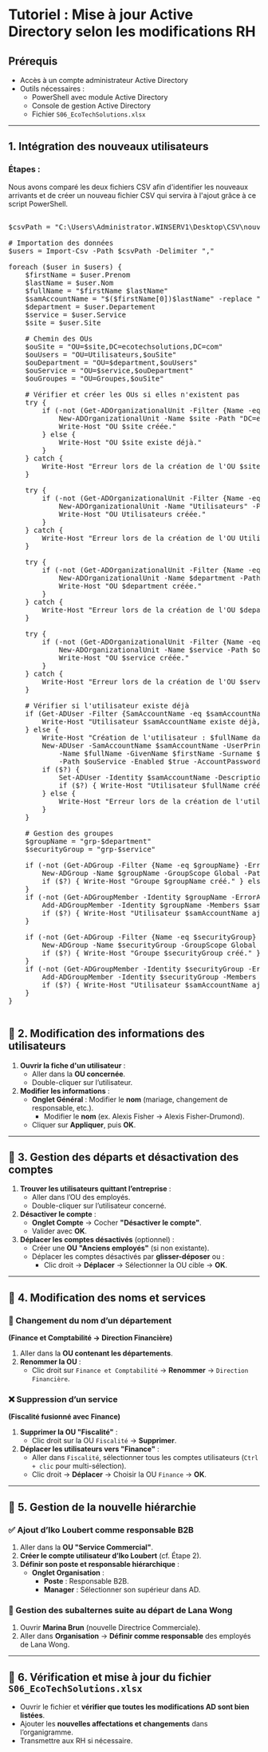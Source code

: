 
# Tutoriel : Mise à jour Active Directory selon les modifications RH

## Prérequis
- Accès à un compte administrateur Active Directory
- Outils nécessaires :
  - PowerShell avec module Active Directory
  - Console de gestion Active Directory
  - Fichier `S06_EcoTechSolutions.xlsx`

---

## 1. Intégration des nouveaux utilisateurs
### Étapes :
Nous avons comparé les deux fichiers CSV afin d'identifier les nouveaux arrivants et de créer un nouveau fichier CSV qui servira à l'ajout grâce à ce script PowerShell.

<pre> 
$csvPath = "C:\Users\Administrator.WINSERV1\Desktop\CSV\nouveaux_utilisateurs_s06.csv"

# Importation des données
$users = Import-Csv -Path $csvPath -Delimiter ","

foreach ($user in $users) {
    $firstName = $user.Prenom
    $lastName = $user.Nom
    $fullName = "$firstName $lastName"
    $samAccountName = "$($firstName[0])$lastName" -replace "[^a-zA-Z0-9]", ""
    $department = $user.Departement
    $service = $user.Service
    $site = $user.Site

    # Chemin des OUs
    $ouSite = "OU=$site,DC=ecotechsolutions,DC=com"
    $ouUsers = "OU=Utilisateurs,$ouSite"
    $ouDepartment = "OU=$department,$ouUsers"
    $ouService = "OU=$service,$ouDepartment"
    $ouGroupes = "OU=Groupes,$ouSite"

    # Vérifier et créer les OUs si elles n'existent pas
    try {
        if (-not (Get-ADOrganizationalUnit -Filter {Name -eq $site} -ErrorAction Stop)) {
            New-ADOrganizationalUnit -Name $site -Path "DC=ecotechsolutions,DC=com" -ErrorAction Stop
            Write-Host "OU $site créée."
        } else {
            Write-Host "OU $site existe déjà."
        }
    } catch {
        Write-Host "Erreur lors de la création de l'OU $site : $_"
    }
   
    try {
        if (-not (Get-ADOrganizationalUnit -Filter {Name -eq "Utilisateurs" -and DistinguishedName -like "*$ouSite"} -ErrorAction Stop)) {
            New-ADOrganizationalUnit -Name "Utilisateurs" -Path $ouSite -ErrorAction Stop
            Write-Host "OU Utilisateurs créée."
        }
    } catch {
        Write-Host "Erreur lors de la création de l'OU Utilisateurs : $_"
    }
   
    try {
        if (-not (Get-ADOrganizationalUnit -Filter {Name -eq $department -and DistinguishedName -like "*$ouUsers"} -ErrorAction Stop)) {
            New-ADOrganizationalUnit -Name $department -Path $ouUsers -ErrorAction Stop
            Write-Host "OU $department créée."
        }
    } catch {
        Write-Host "Erreur lors de la création de l'OU $department : $_"
    }
   
    try {
        if (-not (Get-ADOrganizationalUnit -Filter {Name -eq $service -and DistinguishedName -like "*$ouDepartment"} -ErrorAction Stop)) {
            New-ADOrganizationalUnit -Name $service -Path $ouDepartment -ErrorAction Stop
            Write-Host "OU $service créée."
        }
    } catch {
        Write-Host "Erreur lors de la création de l'OU $service : $_"
    }

    # Vérifier si l'utilisateur existe déjà
    if (Get-ADUser -Filter {SamAccountName -eq $samAccountName} -SearchBase $ouService -ErrorAction SilentlyContinue) {
        Write-Host "Utilisateur $samAccountName existe déjà, passage..."
    } else {
        Write-Host "Création de l'utilisateur : $fullName dans l'OU $ouService"
        New-ADUser -SamAccountName $samAccountName -UserPrincipalName "$samAccountName@ecotechsolutions.com" `
            -Name $fullName -GivenName $firstName -Surname $lastName -Department $department `
            -Path $ouService -Enabled $true -AccountPassword (ConvertTo-SecureString "Azerty1*" -AsPlainText -Force) -ErrorAction SilentlyContinue
        if ($?) {
            Set-ADUser -Identity $samAccountName -Description $user.fonction -ErrorAction SilentlyContinue
            if ($?) { Write-Host "Utilisateur $fullName créé avec succès." } else { Write-Host "Erreur lors de la mise à jour de l'utilisateur $fullName." }
        } else {
            Write-Host "Erreur lors de la création de l'utilisateur $fullName."
        }
    }

    # Gestion des groupes
    $groupName = "grp-$department"
    $securityGroup = "grp-$service"

    if (-not (Get-ADGroup -Filter {Name -eq $groupName} -ErrorAction SilentlyContinue)) {
        New-ADGroup -Name $groupName -GroupScope Global -Path $ouGroupes -ErrorAction SilentlyContinue
        if ($?) { Write-Host "Groupe $groupName créé." } else { Write-Host "Erreur lors de la création du groupe $groupName." }
    }
    if (-not (Get-ADGroupMember -Identity $groupName -ErrorAction SilentlyContinue | Where-Object { $_.SamAccountName -eq $samAccountName })) {
        Add-ADGroupMember -Identity $groupName -Members $samAccountName -ErrorAction SilentlyContinue
        if ($?) { Write-Host "Utilisateur $samAccountName ajouté au groupe $groupName." } else { Write-Host "Erreur lors de l'ajout de $samAccountName au groupe $groupName." }
    }

    if (-not (Get-ADGroup -Filter {Name -eq $securityGroup} -ErrorAction SilentlyContinue)) {
        New-ADGroup -Name $securityGroup -GroupScope Global -Path $ouGroupes -ErrorAction SilentlyContinue
        if ($?) { Write-Host "Groupe $securityGroup créé." } else { Write-Host "Erreur lors de la création du groupe $securityGroup." }
    }
    if (-not (Get-ADGroupMember -Identity $securityGroup -ErrorAction SilentlyContinue | Where-Object { $_.SamAccountName -eq $samAccountName })) {
        Add-ADGroupMember -Identity $securityGroup -Members $samAccountName -ErrorAction SilentlyContinue
        if ($?) { Write-Host "Utilisateur $samAccountName ajouté au groupe $securityGroup." } else { Write-Host "Erreur lors de l'ajout de $samAccountName au groupe $securityGroup." }
    }
}

</pre> 

## 📌 2. Modification des informations des utilisateurs
1. **Ouvrir la fiche d'un utilisateur** :
   - Aller dans la **OU concernée**.
   - Double-cliquer sur l’utilisateur.
2. **Modifier les informations** :
   - **Onglet Général** : Modifier le **nom** (mariage, changement de responsable, etc.).
     - Modifier le **nom** (ex. Alexis Fisher → Alexis Fisher-Drumond).
   - Cliquer sur **Appliquer**, puis **OK**.

---

## 📌 3. Gestion des départs et désactivation des comptes
1. **Trouver les utilisateurs quittant l’entreprise** :
   - Aller dans l’OU des employés.
   - Double-cliquer sur l’utilisateur concerné.
2. **Désactiver le compte** :
   - **Onglet Compte** → Cocher **"Désactiver le compte"**.
   - Valider avec **OK**.
3. **Déplacer les comptes désactivés** (optionnel) :
   - Créer une **OU "Anciens employés"** (si non existante).
   - Déplacer les comptes désactivés par **glisser-déposer** ou :
     - Clic droit → **Déplacer** → Sélectionner la OU cible → **OK**.

---

## 📌 4. Modification des noms et services

### 🏢 Changement du nom d’un département  
**(Finance et Comptabilité → Direction Financière)**
1. Aller dans la **OU contenant les départements**.
2. **Renommer la OU** :
   - Clic droit sur `Finance et Comptabilité` → **Renommer** → `Direction Financière`.

### ❌ Suppression d’un service  
**(Fiscalité fusionné avec Finance)**
1. **Supprimer la OU "Fiscalité"** :
   - Clic droit sur la OU `Fiscalité` → **Supprimer**.
2. **Déplacer les utilisateurs vers "Finance"** :
   - Aller dans `Fiscalité`, sélectionner tous les comptes utilisateurs (`Ctrl + clic` pour multi-sélection).
   - Clic droit → **Déplacer** → Choisir la OU `Finance` → **OK**.

---

## 📌 5. Gestion de la nouvelle hiérarchie

### ✅ Ajout d’Iko Loubert comme responsable B2B
1. Aller dans la **OU "Service Commercial"**.
2. **Créer le compte utilisateur d’Iko Loubert** (cf. Étape 2).
3. **Définir son poste et responsable hiérarchique** :
   - **Onglet Organisation** :
     - **Poste** : Responsable B2B.
     - **Manager** : Sélectionner son supérieur dans AD.

### 🔄 Gestion des subalternes suite au départ de Lana Wong
1. Ouvrir **Marina Brun** (nouvelle Directrice Commerciale).
2. Aller dans **Organisation** → **Définir comme responsable** des employés de Lana Wong.

---

## 📌 6. Vérification et mise à jour du fichier `S06_EcoTechSolutions.xlsx`
- Ouvrir le fichier et **vérifier que toutes les modifications AD sont bien listées**.
- Ajouter les **nouvelles affectations et changements** dans l’organigramme.
- Transmettre aux RH si nécessaire.

